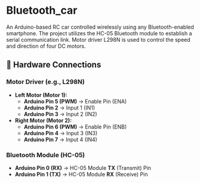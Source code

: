 # Bluetooth_car
An Arduino-based RC car controlled wirelessly using any Bluetooth-enabled smartphone. The project utilizes the HC-05 Bluetooth module to establish a serial communication link. Motor driver L298N is used to control the speed and direction of four DC motors.

## 🤖 Hardware Connections

### Motor Driver (e.g., L298N)

* **Left Motor (Motor 1):**
    * **Arduino Pin 5 (PWM)** -> Enable Pin (ENA)
    * **Arduino Pin 2** -> Input 1 (IN1)
    * **Arduino Pin 3** -> Input 2 (IN2)
* **Right Motor (Motor 2):**
    * **Arduino Pin 6 (PWM)** -> Enable Pin (ENB)
    * **Arduino Pin 4** -> Input 3 (IN3)
    * **Arduino Pin 7** -> Input 4 (IN4)

### Bluetooth Module (HC-05)
* **Arduino Pin 0 (RX)** -> HC-05 Module **TX** (Transmit) Pin
* **Arduino Pin 1 (TX)** -> HC-05 Module **RX** (Receive) Pin
